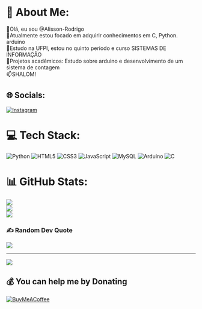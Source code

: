 # 💫 About Me:
👋Olá, eu sou @Alisson-Rodrigo<br>👀Atualmente estou focado em adquirir conhecimentos em C, Python. arduino<br>🌱Estudo na UFPI, estou no quinto periodo e curso SISTEMAS DE INFORMAÇÃO<br>💞️Projetos acadêmicos: Estudo sobre arduino e desenvolvimento de um sistema de contagem<br>📫SHALOM!


## 🌐 Socials:
[![Instagram](https://img.shields.io/badge/Instagram-%23E4405F.svg?logo=Instagram&logoColor=white)](https://instagram.com/alissonrod.c) 

# 💻 Tech Stack:
![Python](https://img.shields.io/badge/python-3670A0?style=for-the-badge&logo=python&logoColor=ffdd54) ![HTML5](https://img.shields.io/badge/html5-%23E34F26.svg?style=for-the-badge&logo=html5&logoColor=white) ![CSS3](https://img.shields.io/badge/css3-%231572B6.svg?style=for-the-badge&logo=css3&logoColor=white) ![JavaScript](https://img.shields.io/badge/javascript-%23323330.svg?style=for-the-badge&logo=javascript&logoColor=%23F7DF1E) ![MySQL](https://img.shields.io/badge/mysql-%2300f.svg?style=for-the-badge&logo=mysql&logoColor=white) ![Arduino](https://img.shields.io/badge/-Arduino-00979D?style=for-the-badge&logo=Arduino&logoColor=white) ![C](https://img.shields.io/badge/c-%2300599C.svg?style=for-the-badge&logo=c&logoColor=white)
# 📊 GitHub Stats:
![](https://github-readme-stats.vercel.app/api?username=Alisson-Rodrigo&theme=dark&hide_border=false&include_all_commits=false&count_private=false)<br/>
![](https://github-readme-streak-stats.herokuapp.com/?user=Alisson-Rodrigo&theme=dark&hide_border=false)<br/>
![](https://github-readme-stats.vercel.app/api/top-langs/?username=Alisson-Rodrigo&theme=dark&hide_border=false&include_all_commits=false&count_private=false&layout=compact)

### ✍️ Random Dev Quote
![](https://quotes-github-readme.vercel.app/api?type=horizontal&theme=radical)

---
[![](https://visitcount.itsvg.in/api?id=Alisson-Rodrigo&icon=0&color=0)](https://visitcount.itsvg.in)

  ## 💰 You can help me by Donating
  [![BuyMeACoffee](https://img.shields.io/badge/Buy%20Me%20a%20Coffee-ffdd00?style=for-the-badge&logo=buy-me-a-coffee&logoColor=black)](https://buymeacoffee.com/Alisson-Rodrigo) 

  
<!-- Proudly created with GPRM ( https://gprm.itsvg.in ) -->
